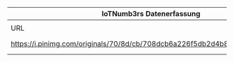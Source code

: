 |IoTNumb3rs Datenerfassung|||||||||||
| ---- | ---- | ---- | ---- | ---- | ---- | ---- | ---- | ---- | ---- | ---- |
||||||||||||
|URL|home_url|filename|device_class|device_count|market_class|market_volume|prognosis_year|publication_year|authorship_class|Dropbox folder|
|https://i.pinimg.com/originals/70/8d/cb/708dcb6a226f5db2d4b85d823caaaa3b.jpg|https://www.pinterest.at/pin/77827899787127310/|file15_708dcb6a226f5db2d4b85d823caaaa3b.jpg||||||||marielledemuth/20181223-1200|
